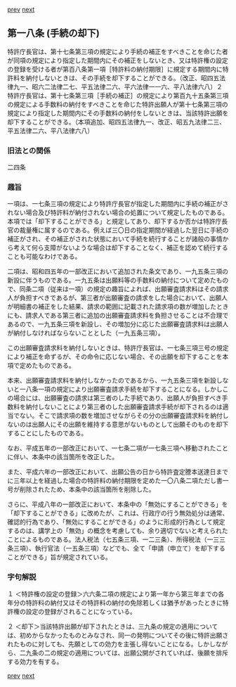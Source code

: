 [prev](/specific/markdowns/特許法/020_Mp-Ch_1-At_17_5.md)
[next](/specific/markdowns/特許法/022_Mp-Ch_1-At_18_2.md)
## 第一八条 (手続の却下)
特許庁長官は、第十七条第三項の規定により手続の補正をすべきことを命じた者が同項の規定により指定した期間内にその補正をしないとき、又は特許権の設定の登録を受ける者が第百八条第一項［特許料の納付期限］に規定する期間内に特許料を納付しないときは、その手続を却下することができる。（改正、昭四五法律九一、昭六二法律二七、平五法律二六、平六法律一一六、平八法律六八）２ 特許庁長官は、第十七条第三項［手続の補正］の規定により第百九十五条第三項の規定による手数料の納付をすべきことを命じた特許出願人が第十七条第三項の規定により指定した期間内にその手数料の納付をしないときは、当該特許出願を却下することができる。（本項追加、昭四五法律九一、改正、昭五九法律二三、平五法律二六、平八法律六八）


### 旧法との関係
二四条

### 趣旨
一項は、一七条三項の規定により特許庁長官が指定した期間内に手続の補正がされない場合及び特許料が納付されない場合の処置について規定したものである。本項では「却下することができる」と規定してあり、却下するか否かは特許庁長官の裁量権に属するのである。例えば三〇日の指定期間が経過した翌日に手続の補正がされ、その補正がされた状態において手続を続行することが諸般の事情から考えて何ら支障がないような場合は却下することなく、補正を認めて続行することも可能なわけである。

二項は、昭和四五年の一部改正において追加された条文であり、一九五条三項の新設に伴うものである。一九五条は出願料等の手数料の納付について定めたもので、同条二項（従来は一項）の規定の趣旨によれば、出願審査請求料はその請求人が負担すべきであるが、第三者が出願審査の請求をした場合において、出願人が明細書の補正をした結果、請求の範囲に記載された請求項の数が増加したときにも、請求人である第三者に追加の出願審査請求料を負担させることは不合理であるので、一九五条三項を新設し、その増加分に応じた出願審査請求料は出願人が納付しなければならないこととした（一九五条三項）。

この出願審査請求料を納付しないときは、特許庁長官は、一七条三項三号の規定により補正を命ずるが、その命令に応じない場合、その出願を却下することを本項で定めたものである。

本来、出願審査請求料を納付しなかったのであるから、一九五条三項を新設しないと一八条一項の規定により出願審査請求手続を却下することになる。しかしこの場合には、出願審査の請求は第三者のした手続であり、出願人が負担すべき手数料を納付しないことにより第三者のした出願審査請求手続が却下されるのは適当でない。そこで請求項の数を増加させながらその分の出願審査請求料を納付しないのは出願人にその出願を維持する意思がないものとして出願そのものを却下することにしたものである。

なお、平成五年の一部改正において、一七条二項が一七条三項へ移動されたことに伴い、本条中の該当箇所を改正した。

また、平成六年の一部改正において、出願公告の日から特許査定謄本送達日までに三年以上を経過した場合の特許料の納付期限を定めた一〇八条二項ただし書一号が削除されたため、本条中の該当箇所を削除した。

さらに、平成八年の一部改正において、本条中の「無効にすることができる」を「却下することができる」に改めたが、これは、行政庁の行う無効処分は通常、確認的行為であり、「無効にすることができる」のように形成的行為として規定するのは、講学上の「無効」の概念を考慮しても、余り適切でないと考えられたことによるものである。法人税法（七五条三項、一二三条）、所得税法（一三三条三項）、執行官法（一五条三項）などでも、全て「申請（申立て）を却下することができる」旨が規定されている。


### 字句解説
１ ＜特許権の設定の登録＞六六条二項の規定により第一年から第三年までの各年分の特許料の納付又はその特許料の納付の免除若しくは猶予があったときに特許権の設定の登録がされることになっている。

２ ＜却下＞当該特許出願が却下されたときは、三九条の規定の適用については、初めからなかったものとみなされ、同一の発明についてその後に特許出願されたものに対しても、先願としての効力を主張し得ないことになる。しかしながら、二九条の二の規定の適用については、出願公開がされていれば、後願を排斥する効力を有する。


[prev](/specific/markdowns/特許法/020_Mp-Ch_1-At_17_5.md)
[next](/specific/markdowns/特許法/022_Mp-Ch_1-At_18_2.md)